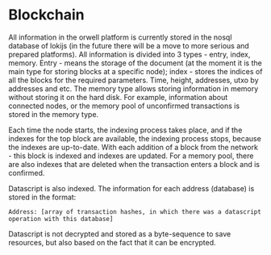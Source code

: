 # Blockchain

All information in the orwell platform is currently stored in the nosql database of lokijs (in the future there will be a move to more serious and prepared platforms). All information is divided into 3 types - entry, index, memory. Entry - means the storage of the document (at the moment it is the main type for storing blocks at a specific node); index - stores the indices of all the blocks for the required parameters. Time, height, addresses, utxo by addresses and etc. The memory type allows storing information in memory without storing it on the hard disk. For example, information about connected nodes, or the memory pool of unconfirmed transactions is stored in the memory type.

Each time the node starts, the indexing process takes place, and if the indexes for the top block are available, the indexing process stops, because the indexes are up-to-date. With each addition of a block from the network - this block is indexed and indexes are updated. For a memory pool, there are also indexes that are deleted when the transaction enters a block and is confirmed.

Datascript is also indexed. The information for each address (database) is stored in the format:

`Address: [array of transaction hashes, in which there was a datascript operation with this database]`

Datascript is not decrypted and stored as a byte-sequence to save resources, but also based on the fact that it can be encrypted.
